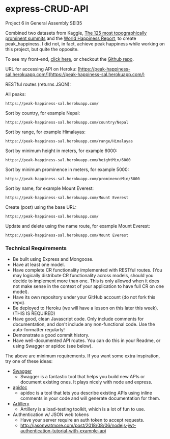 # express-CRUD-API

Project 6 in General Assembly SEI35

Combined two datasets from Kaggle, [The 125 most topographically prominent summits](https://www.kaggle.com/justynapxw/the-125-most-topographically-prominent-summits) and the [World Happiness Report](https://www.kaggle.com/unsdsn/world-happiness), to create peak_happiness. I did not, in fact, achieve peak happiness while working on this project, but quite the opposite.

To see my front-end, [click here](https://xenodochial-banach-8dcd17.netlify.com/), or checkout the [Github repo](https://github.com/saralaffin/MERN-front-end-of-Express-API).

URL for accessing API on Heroku: [https://peak-happiness-sal.herokuapp.com/](https://peak-happiness-sal.herokuapp.com/)

RESTful routes (returns JSON):

All peaks:

`https://peak-happiness-sal.herokuapp.com/`

Sort by country, for example Nepal:

`https://peak-happiness-sal.herokuapp.com/country/Nepal`

Sort by range, for example Himalayas:

`https://peak-happiness-sal.herokuapp.com/range/Himalayas`

Sort by minimum height in meters, for example 6000:

`https://peak-happiness-sal.herokuapp.com/heightMin/6000`

Sort by minimum prominence in meters, for example 5000:

`https://peak-happiness-sal.herokuapp.com/prominenceMin/5000`

Sort by name, for example Mount Everest:

`https://peak-happiness-sal.herokuapp.com/Mount Everest`

Create (post) using the base URL:

`https://peak-happiness-sal.herokuapp.com/`

Update and delete using the name route, for example Mount Everest:

`https://peak-happiness-sal.herokuapp.com/Mount Everest`

### Technical Requirements

- Be built using Express and Mongoose.
- Have at least one model.
- Have complete CR functionality implemented with RESTful routes. (You may
  logically distribute CR functionality across models, should you decide to implement more than one. This is only allowed
  when it does not make sense in the context of your application to have full
  CR on one model).
- Have its own repository under your GitHub account (do not fork this repo).
- Be deployed to Heroku (we will have a lesson on this later this week). (THIS IS REQUIRED)
- Have good, clean Javascript code. Only include comments for documentation,
  and don't include any non-functional code. Use the auto-formatter regularly!
- Demonstrate a good commit history.
- Have well-documented API routes. You can do this in your Readme, or using
  Swagger or apidoc (see below).

The above are minimum requirements. If you want some extra inspiration, try one
of these ideas:

- [Swagger](https://swagger.io/tools/swagger-inspector/)
  - Swagger is a fantastic tool that helps you build new APIs or document
    existing ones. It plays nicely with node and express.
- [apidoc](https://github.com/apidoc/apidoc)
  - apidoc is a tool that lets you describe existing APIs using inline comments
    in your code and will generate documentation for them.
- [Artillery](https://artillery.io/)
  - Artillery is a load-testing toolkit, which is a lot of fun to use.
- Authentication w/ JSON web tokens
  - Have your server require an auth token to accept requests.
  - http://jasonwatmore.com/post/2018/08/06/nodejs-jwt-authentication-tutorial-with-example-api
